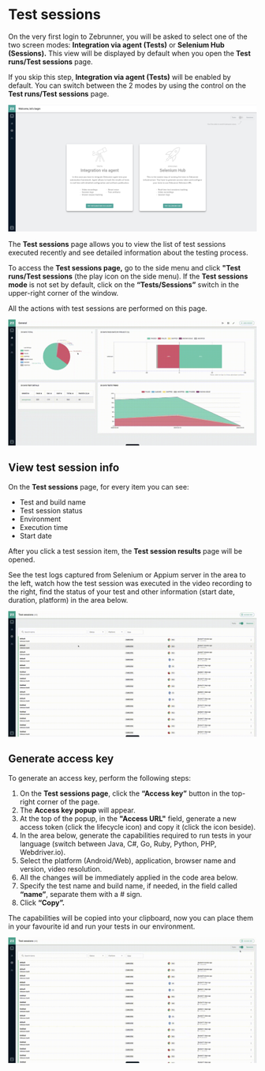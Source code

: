 # Test sessions

On the very first login to Zebrunner, you will be asked to select one of the two screen modes: **Integration via agent (Tests)** or **Selenium Hub (Sessions).** This view will be displayed by default when you open the **Test runs/Test sessions** page.

If you skip this step, **Integration via agent (Tests)** will be enabled by default. You can switch between the 2 modes by using the control on the **Test runs/Test sessions** page.

![Test Runs and Test Sessions](https://github.com/zebrunner/documentation/blob/master/docs/assets/images/test_runs_and_sessions.png?raw=true)

The **Test sessions** page allows you to view the list of test sessions executed recently and see detailed information about the testing process.

To access the **Test sessions page,** go to the side menu and click **"Test runs/Test sessions** (the play icon on the side menu). If the **Test sessions mode** is not set by default, click on the **“Tests/Sessions”** switch in the upper-right corner of the window.

All the actions with test sessions are performed on this page.

![Test Sessions Page](https://github.com/zebrunner/documentation/blob/master/docs/assets/images/test_sessions_page_access.gif?raw=true)

## View test session info
On the **Test sessions** page, for every item you can see:

* Test and build name
* Test session status
* Environment
* Execution time
* Start date

After you click a test session item, the **Test session results** page will be opened. 

See the test logs captured from Selenium or Appium server in the area to the left, watch how the test session was executed in the video recording to the right, find the status of your test and other information (start date, duration, platform) in the area below.

![View Test Session Info](https://github.com/zebrunner/documentation/blob/master/docs/assets/images/test_session_results.gif?raw=true)

## Generate access key
To generate an access key, perform the following steps:

1. On the **Test sessions page**, click the **“Access key”** button in the top-right corner of the page.
2. The **Access key popup** will appear.
3. At the top of the popup, in the **"Access URL"** field, generate a new access token (click the lifecycle icon) and copy it (click the icon beside).
4. In the area below, generate the capabilities required to run tests in your language (switch between Java, C#, Go, Ruby, Python, PHP, Webdriver.io).
5. Select the platform (Android/Web), application, browser name and version, video resolution.
6. All the changes will be immediately applied in the code area below.
7. Specify the test name and build name, if needed, in the field called **“name”**, separate them with a # sign.
8. Click **“Copy”.** 

The capabilities will be copied into your clipboard, now you can place them in your favourite id and run your tests in our environment.

![Generate Access Key](https://github.com/zebrunner/documentation/blob/master/docs/assets/images/generate_access_key.gif?raw=true)
